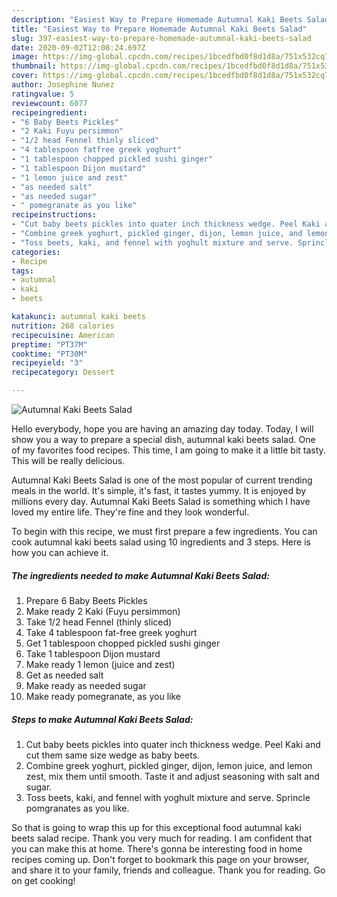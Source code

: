 ```yaml
---
description: "Easiest Way to Prepare Homemade Autumnal Kaki Beets Salad"
title: "Easiest Way to Prepare Homemade Autumnal Kaki Beets Salad"
slug: 397-easiest-way-to-prepare-homemade-autumnal-kaki-beets-salad
date: 2020-09-02T12:08:24.697Z
image: https://img-global.cpcdn.com/recipes/1bcedfbd0f8d1d8a/751x532cq70/autumnal-kaki-beets-salad-recipe-main-photo.jpg
thumbnail: https://img-global.cpcdn.com/recipes/1bcedfbd0f8d1d8a/751x532cq70/autumnal-kaki-beets-salad-recipe-main-photo.jpg
cover: https://img-global.cpcdn.com/recipes/1bcedfbd0f8d1d8a/751x532cq70/autumnal-kaki-beets-salad-recipe-main-photo.jpg
author: Josephine Nunez
ratingvalue: 5
reviewcount: 6077
recipeingredient:
- "6 Baby Beets Pickles"
- "2 Kaki Fuyu persimmon"
- "1/2 head Fennel thinly sliced"
- "4 tablespoon fatfree greek yoghurt"
- "1 tablespoon chopped pickled sushi ginger"
- "1 tablespoon Dijon mustard"
- "1 lemon juice and zest"
- "as needed salt"
- "as needed sugar"
- " pomegranate as you like"
recipeinstructions:
- "Cut baby beets pickles into quater inch thickness wedge. Peel Kaki and cut them same size wedge as baby beets."
- "Combine greek yoghurt, pickled ginger, dijon, lemon juice, and lemon zest, mix them until smooth. Taste it and adjust seasoning with salt and sugar."
- "Toss beets, kaki, and fennel with yoghult mixture and serve. Sprincle pomgranates as you like."
categories:
- Recipe
tags:
- autumnal
- kaki
- beets

katakunci: autumnal kaki beets 
nutrition: 268 calories
recipecuisine: American
preptime: "PT37M"
cooktime: "PT30M"
recipeyield: "3"
recipecategory: Dessert

---
```



![Autumnal Kaki Beets Salad](https://img-global.cpcdn.com/recipes/1bcedfbd0f8d1d8a/751x532cq70/autumnal-kaki-beets-salad-recipe-main-photo.jpg)

Hello everybody, hope you are having an amazing day today. Today, I will show you a way to prepare a special dish, autumnal kaki beets salad. One of my favorites food recipes. This time, I am going to make it a little bit tasty. This will be really delicious.

Autumnal Kaki Beets Salad is one of the most popular of current trending meals in the world. It's simple, it's fast, it tastes yummy. It is enjoyed by millions every day. Autumnal Kaki Beets Salad is something which I have loved my entire life. They're fine and they look wonderful.




To begin with this recipe, we must first prepare a few ingredients. You can cook autumnal kaki beets salad using 10 ingredients and 3 steps. Here is how you can achieve it.

<!--inarticleads1-->

##### The ingredients needed to make Autumnal Kaki Beets Salad:

1. Prepare 6 Baby Beets Pickles
1. Make ready 2 Kaki (Fuyu persimmon)
1. Take 1/2 head Fennel (thinly sliced)
1. Take 4 tablespoon fat-free greek yoghurt
1. Get 1 tablespoon chopped pickled sushi ginger
1. Take 1 tablespoon Dijon mustard
1. Make ready 1 lemon (juice and zest)
1. Get as needed salt
1. Make ready as needed sugar
1. Make ready  pomegranate, as you like




<!--inarticleads2-->

##### Steps to make Autumnal Kaki Beets Salad:

1. Cut baby beets pickles into quater inch thickness wedge. Peel Kaki and cut them same size wedge as baby beets.
1. Combine greek yoghurt, pickled ginger, dijon, lemon juice, and lemon zest, mix them until smooth. Taste it and adjust seasoning with salt and sugar.
1. Toss beets, kaki, and fennel with yoghult mixture and serve. Sprincle pomgranates as you like.




So that is going to wrap this up for this exceptional food autumnal kaki beets salad recipe. Thank you very much for reading. I am confident that you can make this at home. There's gonna be interesting food in home recipes coming up. Don't forget to bookmark this page on your browser, and share it to your family, friends and colleague. Thank you for reading. Go on get cooking!
